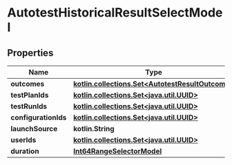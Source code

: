 
# AutotestHistoricalResultSelectModel

## Properties
| Name | Type | Description | Notes |
| ------------ | ------------- | ------------- | ------------- |
| **outcomes** | [**kotlin.collections.Set&lt;AutotestResultOutcome&gt;**](AutotestResultOutcome.md) |  |  [optional] |
| **testPlanIds** | [**kotlin.collections.Set&lt;java.util.UUID&gt;**](java.util.UUID.md) |  |  [optional] |
| **testRunIds** | [**kotlin.collections.Set&lt;java.util.UUID&gt;**](java.util.UUID.md) |  |  [optional] |
| **configurationIds** | [**kotlin.collections.Set&lt;java.util.UUID&gt;**](java.util.UUID.md) |  |  [optional] |
| **launchSource** | **kotlin.String** |  |  [optional] |
| **userIds** | [**kotlin.collections.Set&lt;java.util.UUID&gt;**](java.util.UUID.md) |  |  [optional] |
| **duration** | [**Int64RangeSelectorModel**](Int64RangeSelectorModel.md) |  |  [optional] |




